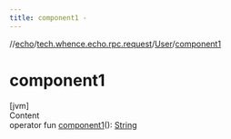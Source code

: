 ```yaml
---
title: component1 -
---
```

//[echo](../../index.md)/[tech.whence.echo.rpc.request](../index.md)/[User](index.md)/[component1](component1.md)



# component1  
[jvm]  
Content  
operator fun [component1](component1.md)(): [String](https://kotlinlang.org/api/latest/jvm/stdlib/kotlin/-string/index.html)  




